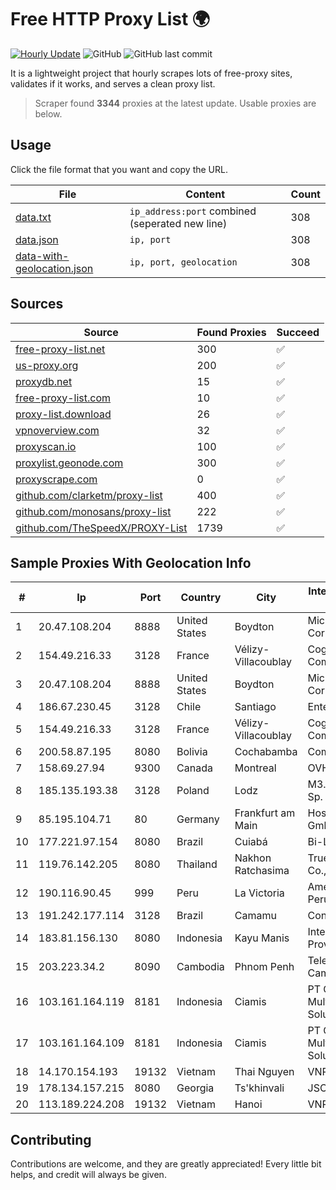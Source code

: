 
# Free HTTP Proxy List 🌍

[![Hourly Update](https://github.com/mertguvencli/http-proxy-list/actions/workflows/main.yml/badge.svg?branch=main)](https://github.com/mertguvencli/http-proxy-list/actions/workflows/main.yml)
![GitHub](https://img.shields.io/github/license/mertguvencli/http-proxy-list)
![GitHub last commit](https://img.shields.io/github/last-commit/mertguvencli/http-proxy-list)

It is a lightweight project that hourly scrapes lots of free-proxy sites, validates if it works, and serves a clean proxy list.


> Scraper found **3344** proxies at the latest update. Usable proxies are below.

## Usage

Click the file format that you want and copy the URL.


|File|Content|Count|
|----|-------|-----|
|[data.txt](https://raw.githubusercontent.com/mertguvencli/http-proxy-list/main/proxy-list/data.txt)|`ip_address:port` combined (seperated new line)|308|
|[data.json](https://raw.githubusercontent.com/mertguvencli/http-proxy-list/main/proxy-list/data.json)|`ip, port`|308|
|[data-with-geolocation.json](https://raw.githubusercontent.com/mertguvencli/http-proxy-list/main/proxy-list/data-with-geolocation.json)|`ip, port, geolocation`|308|

## Sources

|Source|Found Proxies|Succeed|
|------|-------------|-------|
|[free-proxy-list.net](https://free-proxy-list.net)|300|✅|
|[us-proxy.org](https://www.us-proxy.org)|200|✅|
|[proxydb.net](http://proxydb.net)|15|✅|
|[free-proxy-list.com](https://free-proxy-list.com/?page=&port=&type%5B%5D=http&type%5B%5D=https&up_time=0&search=Search)|10|✅|
|[proxy-list.download](https://www.proxy-list.download/HTTP)|26|✅|
|[vpnoverview.com](https://vpnoverview.com/privacy/anonymous-browsing/free-proxy-servers)|32|✅|
|[proxyscan.io](https://www.proxyscan.io)|100|✅|
|[proxylist.geonode.com](https://proxylist.geonode.com/api/proxy-list?limit=300&page=1&sort_by=lastChecked&sort_type=desc&protocols=http,https)|300|✅|
|[proxyscrape.com](https://api.proxyscrape.com/v2/?request=displayproxies&protocol=http&timeout=10000&country=all&ssl=all&anonymity=all)|0|✅|
|[github.com/clarketm/proxy-list](https://raw.githubusercontent.com/clarketm/proxy-list/master/proxy-list-raw.txt)|400|✅|
|[github.com/monosans/proxy-list](https://raw.githubusercontent.com/monosans/proxy-list/main/proxies/http.txt)|222|✅|
|[github.com/TheSpeedX/PROXY-List](https://raw.githubusercontent.com/TheSpeedX/PROXY-List/master/http.txt)|1739|✅|


## Sample Proxies With Geolocation Info

|#|Ip|Port|Country|City|Internet Service Provider|
|-|--|----|-------|----|-------------------------|
|1|20.47.108.204|8888|United States|Boydton|Microsoft Corporation|
|2|154.49.216.33|3128|France|Vélizy-Villacoublay|Cogent Communications|
|3|20.47.108.204|8888|United States|Boydton|Microsoft Corporation|
|4|186.67.230.45|3128|Chile|Santiago|Entel Chile S.A.|
|5|154.49.216.33|3128|France|Vélizy-Villacoublay|Cogent Communications|
|6|200.58.87.195|8080|Bolivia|Cochabamba|Comteco Ltda|
|7|158.69.27.94|9300|Canada|Montreal|OVH SAS|
|8|185.135.193.38|3128|Poland|Lodz|M3.NET Sp. zoo Sp. K.|
|9|85.195.104.71|80|Germany|Frankfurt am Main|Host Europe GmbH|
|10|177.221.97.154|8080|Brazil|Cuiabá|Bi-Link Telecom|
|11|119.76.142.205|8080|Thailand|Nakhon Ratchasima|True Internet Co., Ltd.|
|12|190.116.90.45|999|Peru|La Victoria|America Movil Peru S.A.C.|
|13|191.242.177.114|3128|Brazil|Camamu|Conect Telecom|
|14|183.81.156.130|8080|Indonesia|Kayu Manis|Internet Service Provider|
|15|203.223.34.2|8090|Cambodia|Phnom Penh|Telecom Cambodia (T.C.)|
|16|103.161.164.119|8181|Indonesia|Ciamis|PT Galuh Multidata Solution|
|17|103.161.164.109|8181|Indonesia|Ciamis|PT Galuh Multidata Solution|
|18|14.170.154.193|19132|Vietnam|Thai Nguyen|VNPT-VNNIC|
|19|178.134.157.215|8080|Georgia|Ts'khinvali|JSC "Silknet"|
|20|113.189.224.208|19132|Vietnam|Hanoi|VNPT|



## Contributing

Contributions are welcome, and they are greatly appreciated! Every
little bit helps, and credit will always be given.

